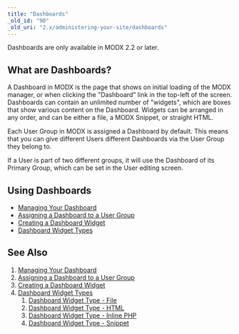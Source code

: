 ```yaml
---
title: "Dashboards"
_old_id: "90"
_old_uri: "2.x/administering-your-site/dashboards"
---
```


Dashboards are only available in MODX 2.2 or later.

## What are Dashboards?

A Dashboard in MODX is the page that shows on initial loading of the MODX manager, or when clicking the "Dashboard" link in the top-left of the screen. Dashboards can contain an unlimited number of "widgets", which are boxes that show various content on the Dashboard. Widgets can be arranged in any order, and can be either a file, a MODX Snippet, or straight HTML.

Each User Group in MODX is assigned a Dashboard by default. This means that you can give different Users different Dashboards via the User Group they belong to.

If a User is part of two different groups, it will use the Dashboard of its Primary Group, which can be set in the User editing screen.

## Using Dashboards

- [Managing Your Dashboard](building-sites/client-proofing/dashboards/managing "Managing Your Dashboard")
- [Assigning a Dashboard to a User Group](building-sites/client-proofing/dashboards/usergroups "Assigning a Dashboard to a User Group")
- [Creating a Dashboard Widget](building-sites/client-proofing/dashboards/creating-a-widget "Creating a Dashboard Widget")
- [Dashboard Widget Types](building-sites/client-proofing/dashboards/widget-types "Dashboard Widget Types")

## See Also

1. [Managing Your Dashboard](building-sites/client-proofing/dashboards/managing)
2. [Assigning a Dashboard to a User Group](building-sites/client-proofing/dashboards/usergroups)
3. [Creating a Dashboard Widget](building-sites/client-proofing/dashboards/creating-a-widget)
4. [Dashboard Widget Types](building-sites/client-proofing/dashboards/widget-types)
    1. [Dashboard Widget Type - File](building-sites/client-proofing/dashboards/widget-types/file)
    2. [Dashboard Widget Type - HTML](building-sites/client-proofing/dashboards/widget-types/html)
    3. [Dashboard Widget Type - Inline PHP](building-sites/client-proofing/dashboards/widget-types/inline-php)
    4. [Dashboard Widget Type - Snippet](building-sites/client-proofing/dashboards/widget-types/snippet)